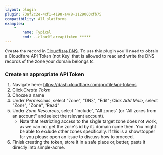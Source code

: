 ```yaml
---
layout: plugin
plugin: 73af2c2e-4cf1-4198-a4c8-1129003cfb75
compatibility: All platforms
examples:
    -
        name: Typical
        cmd: ‑‑cloudflareapitoken *****
---
```

Create the record in [Cloudflare DNS](https://www.cloudflare.com/dns/). To use this plugin you'll need to obtain a Cloudflare API Token (not Key) that is allowed
to read and write the DNS records of the zone your domain belongs to.

### Create an appropriate API Token
1. Navigate here: https://dash.cloudflare.com/profile/api-tokens
2. Click *Create Token*
3. Choose a name
4. Under *Permissions*, select "Zone", "DNS", "Edit"; Click *Add More*, select "Zone", "Zone", "Read"
5. Under *Zone Resources*, select "Include", "All zones" (or "All zones from an account" and select the relevant account).
    * Note that restricting access to the single target zone does not work, as we can not get the zone's id by its domain name then. You might be able to exclude other zones specifically. If this is a showstopper for you please open an issue to discuss how to proceed.
6. Finish creating the token, store it in a safe place or, better, paste it directly into simple-acme.
